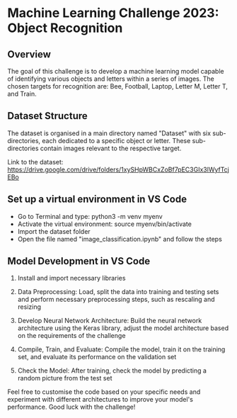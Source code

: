 # Machine Learning Challenge 2023: Object Recognition


## Overview

The goal of this challenge is to develop a machine learning model capable of identifying various objects and letters within a series of images. The chosen targets for recognition are: Bee, Football, Laptop, Letter M, Letter T, and Train.

## Dataset Structure

The dataset is organised in a main directory named "Dataset" with six sub-directories, each dedicated to a specific object or letter. These sub-directories contain images relevant to the respective target.

Link to the dataset: https://drive.google.com/drive/folders/1xySHpWBCxZoBf7pEC3GIx3lWyfTcjEBo

## Set up a virtual environment in VS Code

- Go to Terminal and type: python3 -m venv myenv
- Activate the virtual environment: source myenv/bin/activate
- Import the dataset folder
- Open the file named "image_classification.ipynb" and follow the steps

## Model Development in VS Code

1. Install and import necessary libraries

2. Data Preprocessing: Load, split the data into training and testing sets and perform necessary preprocessing steps, such as rescaling and resizing

3. Develop Neural Network Architecture: Build the neural network architecture using the Keras library, adjust the model architecture based on the requirements of the challenge

4. Compile, Train, and Evaluate: Compile the model, train it on the training set, and evaluate its performance on the validation set

5. Check the Model: After training, check the model by predicting a random picture from the test set


Feel free to customise the code based on your specific needs and experiment with different architectures to improve your model's performance. 
Good luck with the challenge!





